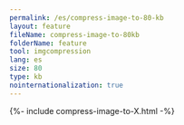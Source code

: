 ```yaml
---
permalink: /es/compress-image-to-80-kb
layout: feature
fileName: compress-image-to-80kb
folderName: feature
tool: imgcompression
lang: es
size: 80
type: kb
nointernationalization: true
---
```

{%- include compress-image-to-X.html -%}       

